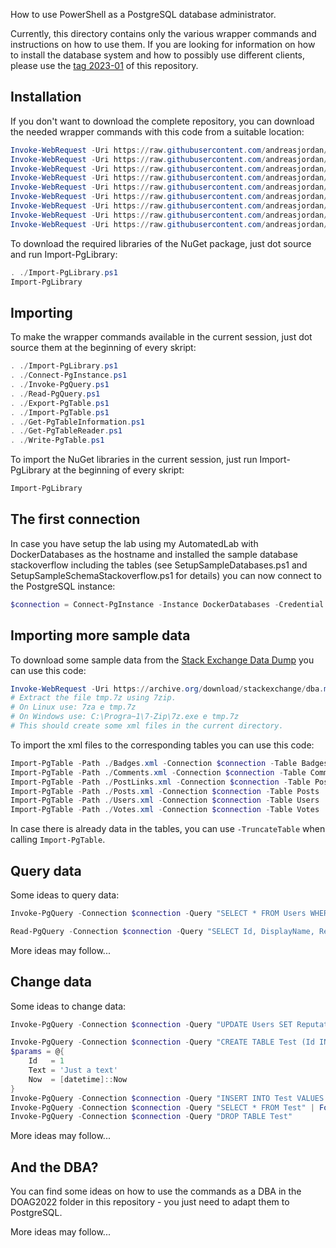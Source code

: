 How to use PowerShell as a PostgreSQL database administrator.

Currently, this directory contains only the various wrapper commands and instructions on how to use them. If you are looking for information on how to install the database system and how to possibly use different clients, please use the [tag 2023-01](https://github.com/andreasjordan/PowerShell-for-DBAs/tree/2023-01) of this repository.


## Installation

If you don't want to download the complete repository, you can download the needed wrapper commands with this code from a suitable location:

```powershell
Invoke-WebRequest -Uri https://raw.githubusercontent.com/andreasjordan/PowerShell-for-DBAs/main/PostgreSQL/Import-PgLibrary.ps1 -OutFile Import-PgLibrary.ps1 -UseBasicParsing
Invoke-WebRequest -Uri https://raw.githubusercontent.com/andreasjordan/PowerShell-for-DBAs/main/PostgreSQL/Connect-PgInstance.ps1 -OutFile Connect-PgInstance.ps1 -UseBasicParsing
Invoke-WebRequest -Uri https://raw.githubusercontent.com/andreasjordan/PowerShell-for-DBAs/main/PostgreSQL/Invoke-PgQuery.ps1 -OutFile Invoke-PgQuery.ps1 -UseBasicParsing
Invoke-WebRequest -Uri https://raw.githubusercontent.com/andreasjordan/PowerShell-for-DBAs/main/PostgreSQL/Read-PgQuery.ps1 -OutFile Read-PgQuery.ps1 -UseBasicParsing
Invoke-WebRequest -Uri https://raw.githubusercontent.com/andreasjordan/PowerShell-for-DBAs/main/PostgreSQL/Export-PgTable.ps1 -OutFile Export-PgTable.ps1 -UseBasicParsing
Invoke-WebRequest -Uri https://raw.githubusercontent.com/andreasjordan/PowerShell-for-DBAs/main/PostgreSQL/Import-PgTable.ps1 -OutFile Import-PgTable.ps1 -UseBasicParsing
Invoke-WebRequest -Uri https://raw.githubusercontent.com/andreasjordan/PowerShell-for-DBAs/main/PostgreSQL/Get-PgTableInformation.ps1 -OutFile Get-PgTableInformation.ps1 -UseBasicParsing
Invoke-WebRequest -Uri https://raw.githubusercontent.com/andreasjordan/PowerShell-for-DBAs/main/PostgreSQL/Get-PgTableReader.ps1 -OutFile Get-PgTableReader.ps1 -UseBasicParsing
Invoke-WebRequest -Uri https://raw.githubusercontent.com/andreasjordan/PowerShell-for-DBAs/main/PostgreSQL/Write-PgTable.ps1 -OutFile Write-PgTable.ps1 -UseBasicParsing
```

To download the required libraries of the NuGet package, just dot source and run Import-PgLibrary:
```powershell
. ./Import-PgLibrary.ps1
Import-PgLibrary
```


## Importing

To make the wrapper commands available in the current session, just dot source them at the beginning of every skript:

```powershell
. ./Import-PgLibrary.ps1
. ./Connect-PgInstance.ps1
. ./Invoke-PgQuery.ps1
. ./Read-PgQuery.ps1
. ./Export-PgTable.ps1
. ./Import-PgTable.ps1
. ./Get-PgTableInformation.ps1
. ./Get-PgTableReader.ps1
. ./Write-PgTable.ps1
```

To import the NuGet libraries in the current session, just run Import-PgLibrary at the beginning of every skript:

```powershell
Import-PgLibrary
```


## The first connection

In case you have setup the lab using my AutomatedLab with DockerDatabases as the hostname and installed the sample database stackoverflow including the tables (see SetupSampleDatabases.ps1 and SetupSampleSchemaStackoverflow.ps1 for details) you can now connect to the PostgreSQL instance:

```powershell
$connection = Connect-PgInstance -Instance DockerDatabases -Credential stackoverflow -Database stackoverflow
```


## Importing more sample data

To download some sample data from the [Stack Exchange Data Dump](https://archive.org/details/stackexchange) you can use this code:

```powershell
Invoke-WebRequest -Uri https://archive.org/download/stackexchange/dba.meta.stackexchange.com.7z -OutFile tmp.7z -UseBasicParsing
# Extract the file tmp.7z using 7zip.
# On Linux use: 7za e tmp.7z
# On Windows use: C:\Progra~1\7-Zip\7z.exe e tmp.7z
# This should create some xml files in the current directory.
```

To import the xml files to the corresponding tables you can use this code:

```powershell
Import-PgTable -Path ./Badges.xml -Connection $connection -Table Badges -ColumnMap @{ CreationDate = 'Date' }
Import-PgTable -Path ./Comments.xml -Connection $connection -Table Comments
Import-PgTable -Path ./PostLinks.xml -Connection $connection -Table PostLinks
Import-PgTable -Path ./Posts.xml -Connection $connection -Table Posts
Import-PgTable -Path ./Users.xml -Connection $connection -Table Users
Import-PgTable -Path ./Votes.xml -Connection $connection -Table Votes
```

In case there is already data in the tables, you can use `-TruncateTable` when calling `Import-PgTable`.


## Query data

Some ideas to query data:

```powershell
Invoke-PgQuery -Connection $connection -Query "SELECT * FROM Users WHERE Id = :Id" -ParameterValues @{ Id = -1 } | Format-List

Read-PgQuery -Connection $connection -Query "SELECT Id, DisplayName, Reputation FROM Users ORDER BY Reputation DESC" | Select-Object -First 5 | Format-Table
```

More ideas may follow...


## Change data

Some ideas to change data:

```powershell
Invoke-PgQuery -Connection $connection -Query "UPDATE Users SET Reputation = Reputation + 1 WHERE Id = :Id" -ParameterValues @{ Id = -1 }

Invoke-PgQuery -Connection $connection -Query "CREATE TABLE Test (Id INT, Text VARCHAR(100), Now TIMESTAMP(3))"
$params = @{
    Id   = 1
    Text = 'Just a text'
    Now  = [datetime]::Now
}
Invoke-PgQuery -Connection $connection -Query "INSERT INTO Test VALUES (:Id, :Text, :Now)" -ParameterValues $params
Invoke-PgQuery -Connection $connection -Query "SELECT * FROM Test" | Format-Table
Invoke-PgQuery -Connection $connection -Query "DROP TABLE Test"
```

More ideas may follow...


## And the DBA?

You can find some ideas on how to use the commands as a DBA in the DOAG2022 folder in this repository - you just need to adapt them to PostgreSQL.

More ideas may follow...
